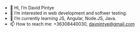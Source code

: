 - 👋 Hi, I’m David Pintye 
- 👀 I’m interested in web development and softwer testing.
- 🌱 I’m currently learning JS, Angular, Node.JS, Java. 
- 📫 How to reach me: +36308440030, davpintye@gmail.com
